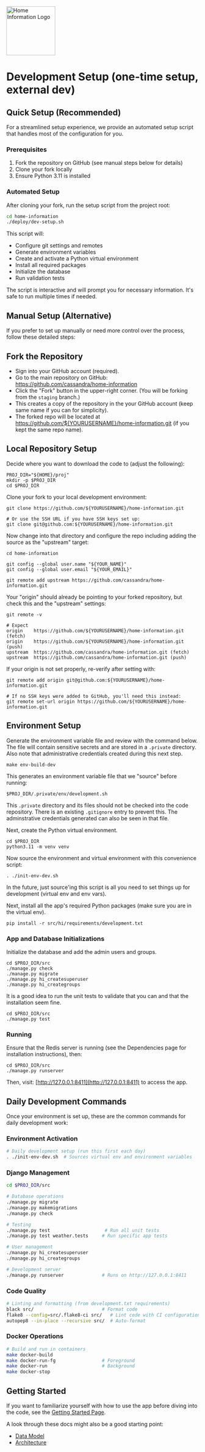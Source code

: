 <img src="../../src/hi/static/img/hi-logo-w-tagline-197x96.png" alt="Home Information Logo" width="128">

# Development Setup (one-time setup, external dev)

## Quick Setup (Recommended)

For a streamlined setup experience, we provide an automated setup script that handles most of the configuration for you.

### Prerequisites
1. Fork the repository on GitHub (see manual steps below for details)
2. Clone your fork locally
3. Ensure Python 3.11 is installed

### Automated Setup
After cloning your fork, run the setup script from the project root:
```bash
cd home-information
./deploy/dev-setup.sh
```

This script will:
- Configure git settings and remotes
- Generate environment variables
- Create and activate a Python virtual environment
- Install all required packages
- Initialize the database
- Run validation tests

The script is interactive and will prompt you for necessary information. It's safe to run multiple times if needed.

## Manual Setup (Alternative)

If you prefer to set up manually or need more control over the process, follow these detailed steps:

## Fork the Repository

- Sign into your GitHub account (required).
- Go to the main repository on GitHub: https://github.com/cassandra/home-information
- Click the "Fork" button in the upper-right corner. (You will be forking from the `staging` branch.)
- This creates a copy of the repository in the your GitHub account (keep same name if you can for simplicity).
- The forked repo will be located at https://github.com/${YOURUSERNAME}/home-information.git (if you kept the same repo name).

## Local Repository Setup

Decide where you want to download the code to (adjust the following):
``` shell
PROJ_DIR="${HOME}/proj"
mkdir -p $PROJ_DIR
cd $PROJ_DIR
```

Clone your fork to your local development environment:
``` shell
git clone https://github.com/${YOURUSERNAME}/home-information.git

# Or use the SSH URL if you have SSH keys set up:
git clone git@github.com:${YOURUSERNAME}/home-information.git
```

Now change into that directory and configure the repo including adding the source as the "upstream" target: 
``` shell
cd home-information

git config --global user.name "${YOUR_NAME}"
git config --global user.email "${YOUR_EMAIL}"

git remote add upstream https://github.com/cassandra/home-information.git
```

Your "origin" should already be pointing to your forked repository, but check this and the "upstream" settings:
``` shell
git remote -v

# Expect
origin    https://github.com/${YOURUSERNAME}/home-information.git (fetch)
origin    https://github.com/${YOURUSERNAME}/home-information.git (push)
upstream  https://github.com/cassandra/home-information.git (fetch)
upstream  https://github.com/cassandra/home-information.git (push)
```

If your origin is not set properly, re-verify after setting with:
``` shell
git remote add origin git@github.com:${YOURUSERNAME}/home-information.git

# If no SSH keys were added to GitHub, you'll need this instead:
git remote set-url origin https://github.com/${YOURUSERNAME}/home-information.git
```

## Environment Setup

Generate the environment variable file and review with the command below. The file will contain sensitive secrets and are stored in a `.private` directory. Also note that administrative credentials created during this next step.
``` shell
make env-build-dev
```
This generates an environment variable file that we "source" before running:
```
$PROJ_DIR/.private/env/development.sh
```
This `.private` directory and its files should not be checked into the code repository. There is an existing `.gitignore` entry to prevent this.  The adminstrative credentials generated can also be seen in that file.

Next, create the Python virtual environment.
``` shell
cd $PROJ_DIR
python3.11 -m venv venv
```
Now source the environment and virtual environment with this convenience script:
``` shell
. ./init-env-dev.sh
```
In the future, just source'ing this script is all you need to set things up for development (virtual env and env vars).

Next, install all the app's required Python packages (make sure you are in the virtual env).
``` shell
pip install -r src/hi/requirements/development.txt
```

### App and Database Initializations

Initialize the database and add the admin users and groups.
``` shell
cd $PROJ_DIR/src
./manage.py check
./manage.py migrate
./manage.py hi_createsuperuser
./manage.py hi_creategroups
```

It is a good idea to run the unit tests to validate that you can and that the installation seem fine.
``` shell
cd $PROJ_DIR/src
./manage.py test
```

### Running

Ensure that the Redis server is running (see the Dependencies page for installation instructions), then:

``` shell
cd $PROJ_DIR/src
./manage.py runserver
```

Then, visit: [http://127.0.0.1:8411](http://127.0.0.1:8411) to access the app.

## Daily Development Commands

Once your environment is set up, these are the common commands for daily development work:

### Environment Activation
```bash
# Daily development setup (run this first each day)
. ./init-env-dev.sh  # Sources virtual env and environment variables
```

### Django Management
```bash
cd $PROJ_DIR/src

# Database operations
./manage.py migrate
./manage.py makemigrations
./manage.py check

# Testing
./manage.py test                    # Run all unit tests
./manage.py test weather.tests     # Run specific app tests

# User management
./manage.py hi_createsuperuser
./manage.py hi_creategroups

# Development server
./manage.py runserver              # Runs on http://127.0.0.1:8411
```

### Code Quality
```bash
# Linting and formatting (from development.txt requirements)
black src/                         # Format code
flake8 --config=src/.flake8-ci src/   # Lint code with CI configuration
autopep8 --in-place --recursive src/  # Auto-format
```

### Docker Operations
```bash
# Build and run in containers
make docker-build
make docker-run-fg                 # Foreground
make docker-run                    # Background
make docker-stop
```

## Getting Started

If you want to familiarize yourself with how to use the app before diving into the code, see the [Getting Started Page](../GettingStarted.md).

A look through these docs might also be a good starting point:
- [Data Model](shared/data-model-concepts.md)
- [Architecture](shared/architecture-overview.md)

